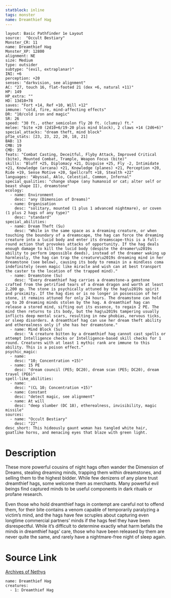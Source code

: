 ```yaml
---
statblock: inline
tags: monster
name: Dreamthief Hag
---
```

```statblock
layout: Basic Pathfinder 1e Layout
source:  "Occult Bestiary"
Monster_CR: 11
name: Dreamthief Hag
Monster_XP: 12800
alignment: NE
size: Medium
type: outsider
subtype: "(evil, extraplanar)"
INI: +6
perception: +20
senses: "darkvision, see alignment"
AC: "27, touch 16, flat-footed 21 (dex +6, natural +11)"
HP: 149
HP_extra: ""
HD: 13d10+78
saves: "Fort +14, Ref +10, Will +12"
immune: "cold, fire, mind-affecting effects"
DR: "10/cold iron and magic"
SR: 26
speed: "30 ft., other_semicolon fly 20 ft. (clumsy) ft."
melee: "bite +20 (2d10+6/19-20 plus mind block), 2 claws +14 (2d6+6)"
special_attacks: "dream theft, mind block"
pf1e_stats: [23, 23, 22, 20, 18, 21]
BAB: 13
CMB: 19
CMD: 35
feats: "Combat Casting, Deceitful, Flyby Attack, Improved Critical (bite), Mounted Combat, Trample, Weapon Focus (bite)"
skills: "Bluff +25, Diplomacy +21, Disguise +25, Fly -2, Intimidate +21, Knowledge (arcana) +21, Knowledge (planes) +21, Perception +20, Ride +19, Sense Motive +20, Spellcraft +18, Stealth +22"
languages: "Abyssal, Aklo, Celestial, Common, Infernal"
special_qualities: "change shape (any humanoid or cat; alter self or beast shape II), dreamstone"
ecology:
  - name: Environment
    desc: "any (Dimension of Dreams)"
  - name: Organisation
    desc: "solitary, mounted (1 plus 1 advanced nightmare), or coven (1 plus 2 hags of any type)"
    desc: "standard"
special_abilities:
  - name: Dream Theft (Su)
    desc: "While in the same space as a dreaming creature, or when touching the boundary of a dreamscape, the hag can force the dreaming creature into a lucid body and enter its dreamscape-this is a full-round action that provokes attacks of opportunity. If the hag deals enough damage to kill the lucid body (despite the dreamer\u2019s ability to perform impossible deeds), instead of the dreamer waking up harmlessly, the hag can trap the creature\u2019s dreaming mind in her dreamstone (see below), causing its body to remain in a mindless coma indefinitely (even magic like miracle and wish can at best transport the caster to the location of the trapped mind)."
  - name: Dreamstone (Su)
    desc: "Every dreamthief hag carries a dreamstone-a gemstone crafted from the petrified tears of a dream dragon and worth at least 2,200 gp. The stone is psychically attuned by the hag\u2019s spirit and proximity. If the hag dies or is no longer in possession of her stone, it remains attuned for only 24 hours. The dreamstone can hold up to 20 dreaming minds stolen by the hag. A dreamthief hag can release a stored mind, sifting out its essence, to regain 2 PE. The mind then returns to its body, but the hag\u2019s tampering usually inflicts deep mental scars, resulting in new phobias, nervous ticks, or sleep disorders. A dreamthief hag can use her dream theft ability and etherealness only if she has her dreamstone."
  - name: Mind Block (Su)
    desc: "A creature bitten by a dreamthief hag cannot cast spells or attempt Intelligence checks or Intelligence-based skill checks for 1 round. Creatures with at least 1 mythic rank are immune to this ability. This is a poison effect."
psychic_magic:
  - name:
    desc: "10; Concentration +15)"
  - name: 15 PE
    desc: "dream council (PE5; DC20), dream scan (PE5; DC20), dream travel (PE6)"
spell-like_abilities:
  - name:
    desc: "(CL 10; Concentration +15)"
  - name: Constant
    desc: "detect magic, see alignment"
  - name: At will
    desc: "deep slumber (DC 18), etherealness, invisibility, magic missile"
sources:
  - name: "Occult Bestiary"
    desc: "22"
desc_short: This hideously gaunt woman has tangled white hair, goatlike horns, and menacing eyes that blaze with green light.
```
# Description
These more powerful cousins of night hags often wander the Dimension of Dreams, stealing dreaming minds, trapping them within dreamstones, and selling them to the highest bidder. While few denizens of any plane trust dreamthief hags, some welcome them as merchants. Many powerful evil beings find captured minds to be useful components in dark rituals or profane research.

Even those who hold dreamthief hags in contempt are careful not to offend them, for their bite contains a venom capable of temporarily paralyzing a victim’s mind, and the hags have few scruples about capturing even longtime commercial partners’ minds if the hags feel they have been disrespectful. While it’s difficult to determine exactly what harm befalls the minds in dreamthief hags’ care, those who have been released by them are never quite the same, and rarely have a nightmare-free night of sleep again.
# Source Link
[Archives of Nethys](https://aonprd.com/MonsterDisplay.aspx?ItemName=Dreamthief%20Hag)
```encounter-table
name: Dreamthief Hag
creatures:
  - 1: Dreamthief Hag
```
